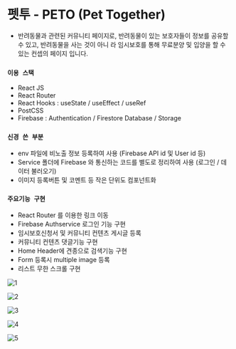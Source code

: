 # 펫투 - PETO (Pet Together)
- 반려동물과 관련된 커뮤니티 페이지로, 반려동물이 있는 보호자들이 정보를 공유할 수 있고, 반려동물을 사는 것이 아니
라 임시보호를 통해 무료분양 및 입양을 할 수 있는 컨셉의 페이지 입니다.

### `이용 스택`
- React JS
- React Router
- React Hooks : useState / useEffect / useRef
- PostCSS
- Firebase : Authentication / Firestore Database / Storage

### `신경 쓴 부분`
- env 파일에 비노출 정보 등록하여 사용 (Firebase API id 및 User id 등)
- Service 폴더에 Firebase 와 통신하는 코드를 별도로 정리하여 사용 (로그인 / 데이터 불러오기)
- 이미지 등록버튼 및 코멘트 등 작은 단위도 컴포넌트화

### `주요기능 구현`

- React Router 를 이용한 링크 이동
- Firebase Authservice 로그인 기능 구현
- 임시보호신청서 및 커뮤니티 컨텐츠 게시글 등록 
- 커뮤니티 컨텐츠 댓글기능 구현
- Home Header에 견종으로 검색기능 구현
- Form 등록시 multiple image 등록 
- 리스트 무한 스크롤 구현


![1](https://user-images.githubusercontent.com/74849404/134853533-188446a2-3486-4447-8953-2bc2768c8694.JPG)

![2](https://user-images.githubusercontent.com/74849404/134853542-12c8743b-e404-4a4d-9676-450e120e1d43.JPG)

![3](https://user-images.githubusercontent.com/74849404/134853537-07a8df8f-51fc-425f-a9c4-afbe59ce67a4.JPG)

![4](https://user-images.githubusercontent.com/74849404/134853539-7f2e5afc-21be-48b9-85cc-e2fda3668ace.JPG)

![5](https://user-images.githubusercontent.com/74849404/134853541-fada8689-997f-4dae-8b3a-abd491a2bf57.JPG)
